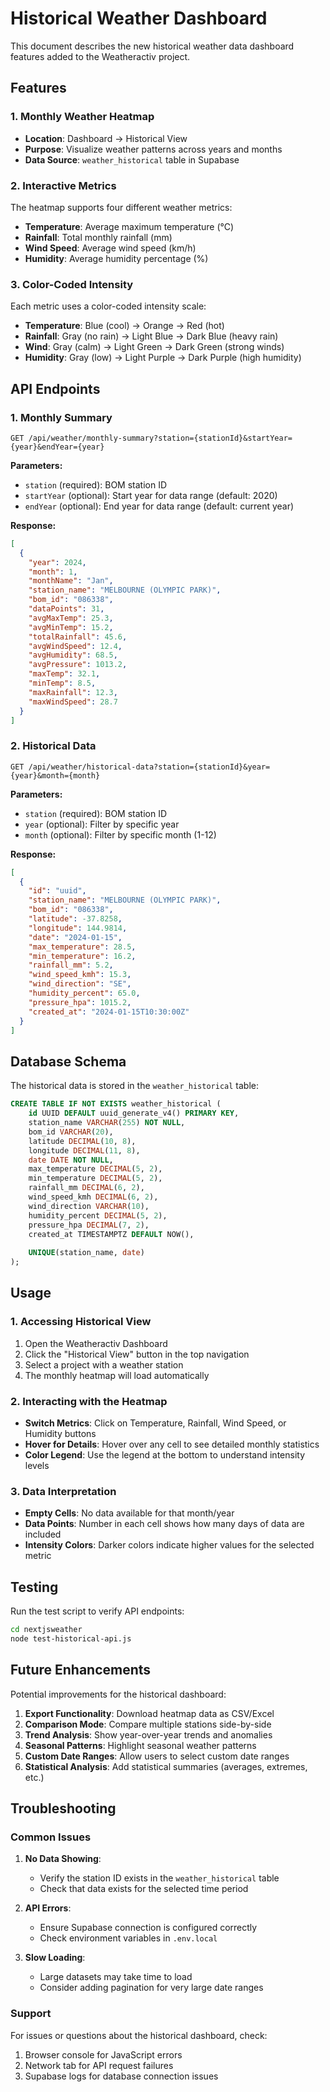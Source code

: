 # Historical Weather Dashboard

This document describes the new historical weather data dashboard features added to the Weatheractiv project.

## Features

### 1. Monthly Weather Heatmap
- **Location**: Dashboard → Historical View
- **Purpose**: Visualize weather patterns across years and months
- **Data Source**: `weather_historical` table in Supabase

### 2. Interactive Metrics
The heatmap supports four different weather metrics:
- **Temperature**: Average maximum temperature (°C)
- **Rainfall**: Total monthly rainfall (mm)
- **Wind Speed**: Average wind speed (km/h)
- **Humidity**: Average humidity percentage (%)

### 3. Color-Coded Intensity
Each metric uses a color-coded intensity scale:
- **Temperature**: Blue (cool) → Orange → Red (hot)
- **Rainfall**: Gray (no rain) → Light Blue → Dark Blue (heavy rain)
- **Wind**: Gray (calm) → Light Green → Dark Green (strong winds)
- **Humidity**: Gray (low) → Light Purple → Dark Purple (high humidity)

## API Endpoints

### 1. Monthly Summary
```
GET /api/weather/monthly-summary?station={stationId}&startYear={year}&endYear={year}
```

**Parameters:**
- `station` (required): BOM station ID
- `startYear` (optional): Start year for data range (default: 2020)
- `endYear` (optional): End year for data range (default: current year)

**Response:**
```json
[
  {
    "year": 2024,
    "month": 1,
    "monthName": "Jan",
    "station_name": "MELBOURNE (OLYMPIC PARK)",
    "bom_id": "086338",
    "dataPoints": 31,
    "avgMaxTemp": 25.3,
    "avgMinTemp": 15.2,
    "totalRainfall": 45.6,
    "avgWindSpeed": 12.4,
    "avgHumidity": 68.5,
    "avgPressure": 1013.2,
    "maxTemp": 32.1,
    "minTemp": 8.5,
    "maxRainfall": 12.3,
    "maxWindSpeed": 28.7
  }
]
```

### 2. Historical Data
```
GET /api/weather/historical-data?station={stationId}&year={year}&month={month}
```

**Parameters:**
- `station` (required): BOM station ID
- `year` (optional): Filter by specific year
- `month` (optional): Filter by specific month (1-12)

**Response:**
```json
[
  {
    "id": "uuid",
    "station_name": "MELBOURNE (OLYMPIC PARK)",
    "bom_id": "086338",
    "latitude": -37.8258,
    "longitude": 144.9814,
    "date": "2024-01-15",
    "max_temperature": 28.5,
    "min_temperature": 16.2,
    "rainfall_mm": 5.2,
    "wind_speed_kmh": 15.3,
    "wind_direction": "SE",
    "humidity_percent": 65.0,
    "pressure_hpa": 1015.2,
    "created_at": "2024-01-15T10:30:00Z"
  }
]
```

## Database Schema

The historical data is stored in the `weather_historical` table:

```sql
CREATE TABLE IF NOT EXISTS weather_historical (
    id UUID DEFAULT uuid_generate_v4() PRIMARY KEY,
    station_name VARCHAR(255) NOT NULL,
    bom_id VARCHAR(20),
    latitude DECIMAL(10, 8),
    longitude DECIMAL(11, 8),
    date DATE NOT NULL,
    max_temperature DECIMAL(5, 2),
    min_temperature DECIMAL(5, 2),
    rainfall_mm DECIMAL(6, 2),
    wind_speed_kmh DECIMAL(6, 2),
    wind_direction VARCHAR(10),
    humidity_percent DECIMAL(5, 2),
    pressure_hpa DECIMAL(7, 2),
    created_at TIMESTAMPTZ DEFAULT NOW(),
    
    UNIQUE(station_name, date)
);
```

## Usage

### 1. Accessing Historical View
1. Open the Weatheractiv Dashboard
2. Click the "Historical View" button in the top navigation
3. Select a project with a weather station
4. The monthly heatmap will load automatically

### 2. Interacting with the Heatmap
- **Switch Metrics**: Click on Temperature, Rainfall, Wind Speed, or Humidity buttons
- **Hover for Details**: Hover over any cell to see detailed monthly statistics
- **Color Legend**: Use the legend at the bottom to understand intensity levels

### 3. Data Interpretation
- **Empty Cells**: No data available for that month/year
- **Data Points**: Number in each cell shows how many days of data are included
- **Intensity Colors**: Darker colors indicate higher values for the selected metric

## Testing

Run the test script to verify API endpoints:

```bash
cd nextjsweather
node test-historical-api.js
```

## Future Enhancements

Potential improvements for the historical dashboard:
1. **Export Functionality**: Download heatmap data as CSV/Excel
2. **Comparison Mode**: Compare multiple stations side-by-side
3. **Trend Analysis**: Show year-over-year trends and anomalies
4. **Seasonal Patterns**: Highlight seasonal weather patterns
5. **Custom Date Ranges**: Allow users to select custom date ranges
6. **Statistical Analysis**: Add statistical summaries (averages, extremes, etc.)

## Troubleshooting

### Common Issues

1. **No Data Showing**: 
   - Verify the station ID exists in the `weather_historical` table
   - Check that data exists for the selected time period

2. **API Errors**:
   - Ensure Supabase connection is configured correctly
   - Check environment variables in `.env.local`

3. **Slow Loading**:
   - Large datasets may take time to load
   - Consider adding pagination for very large date ranges

### Support

For issues or questions about the historical dashboard, check:
1. Browser console for JavaScript errors
2. Network tab for API request failures
3. Supabase logs for database connection issues
